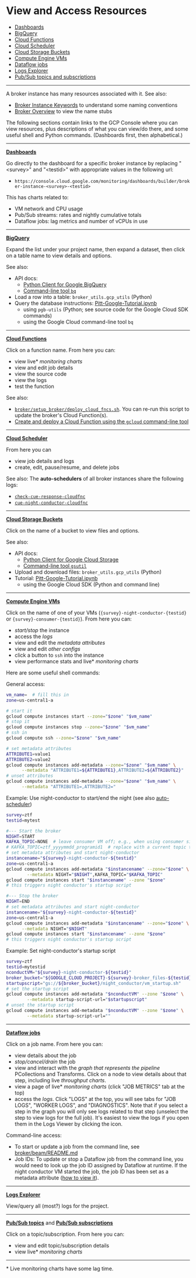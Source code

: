 # View and Access Resources

- [Dashboards](#dashboards)
- [BigQuery](#bq)
- [Cloud Functions](#cf)
- [Cloud Scheduler](#csched)
- [Cloud Storage Buckets](#cs)
- [Compute Engine VMs](#ce)
- [Dataflow jobs](#dataflow)
- [Logs Explorer](#le)
- [Pub/Sub topics and subscriptions](#ps)

---

A broker instance has many resources associated with it.
See also:
- [Broker Instance Keywords](broker-instance-keywords.md) to understand some naming conventions
- [Broker Overview](broker-overview.md) to view the name stubs

The following sections contain links to the GCP Console where you can view resources, plus descriptions of what you can view/do there, and some useful shell and Python commands.
(Dashboards first, then alphabetical.)

---

<a name="dashboards"></a>
[__Dashboards__](https://console.cloud.google.com/monitoring/dashboards)

Go directly to the dashboard for a specific broker instance by replacing "\<survey\>" and "\<testid\>" with appropriate values in the following url:
- `https://console.cloud.google.com/monitoring/dashboards/builder/broker-instance-<survey>-<testid>`

This has charts related to:
- VM network and CPU usage
- Pub/Sub streams: rates and nightly cumulative totals
- Dataflow jobs: lag metrics and number of vCPUs in use

---

<a name="bq"></a>
[__BigQuery__](https://console.cloud.google.com/bigquery?project=ardent-cycling-243415)

Expand the list under your project name, then expand a dataset, then click on a table name to view details and options.

See also:
- API docs:
    - [Python Client for Google BigQuery](https://googleapis.dev/python/bigquery/latest/index.html)
    - [Command-line tool `bq`](https://cloud.google.com/bigquery/docs/reference/bq-cli-reference)  
- Load a row into a table: `broker_utils.gcp_utils` (Python)
- Query the database instructions: [Pitt-Google-Tutorial.ipynb](../../../pgb_utils/tutorials/Pitt-Google-Tutorial.ipynb)
    - using `pgb-utils` (Python; see source code for the Google Cloud SDK commands)
    - using the Google Cloud command-line tool `bq`

---

<a name="cf"></a>
[__Cloud Functions__](https://console.cloud.google.com/functions/list?project=ardent-cycling-243415)

Click on a function name. From here you can:
- view live* _monitoring charts_
- view and edit job details
- view the source code
- view the logs
- test the function

See also:
- [`broker/setup_broker/deploy_cloud_fncs.sh`](../../../broker/setup_broker/deploy_cloud_fncs.sh). You can re-run this script to update the broker's Cloud Function(s).
- [Create and deploy a Cloud Function using the `gcloud` command-line tool](https://cloud.google.com/functions/docs/quickstart)

---

<a name="csched"></a>
[__Cloud Scheduler__](https://console.cloud.google.com/cloudscheduler?project=ardent-cycling-243415)

From here you can
- view job details and logs
- create, edit, pause/resume, and delete jobs

See also: The __auto-schedulers__ of all broker instances share the following logs:
- [`check-cue-response-cloudfnc`](https://cloudlogging.app.goo.gl/525hswivBiZfZQEUA)
- [`cue-night-conductor-cloudfnc`](https://cloudlogging.app.goo.gl/7Uz92PiZLFF5zfNd8)


---

<a name="cs"></a>
[__Cloud Storage Buckets__](https://console.cloud.google.com/storage/browser?project=ardent-cycling-243415)

Click on the name of a bucket to view files and options.

See also:
- API docs:
    - [Python Client for Google Cloud Storage](https://googleapis.dev/python/storage/latest/index.html)
    - [Command-line tool `gsutil`](https://cloud.google.com/storage/docs/quickstart-gsutil)  
- Upload and download files: `broker_utils.gcp_utils` (Python)
- Tutorial: [Pitt-Google-Tutorial.ipynb](../../../pgb_utils/tutorials/Pitt-Google-Tutorial.ipynb)
    - using the Google Cloud SDK (Python and command line)

---

<a name="ce"></a>
[__Compute Engine VMs__](https://console.cloud.google.com/compute/instances?project=ardent-cycling-243415&instancessize=50)

Click on the name of one of your VMs (`{survey}-night-conductor-{testid}` or `{survey}-consumer-{testid}`). From here you can:
- _start/stop_ the instance
- access the _logs_
- view and edit the _metadata attributes_
- view and edit _other configs_
- click a button to `ssh` into the instance
- view performance stats and live* _monitoring charts_

Here are some useful shell commands:

General access:
```bash
vm_name=  # fill this in
zone=us-central1-a

# start it
gcloud compute instances start --zone="$zone" "$vm_name"
# stop it
gcloud compute instances stop --zone="$zone" "$vm_name"
# ssh in
gcloud compute ssh --zone="$zone" "$vm_name"

# set metadata attributes
ATTRIBUTE1=value1
ATTRIBUTE2=value2
gcloud compute instances add-metadata --zone="$zone" "$vm_name" \
      --metadata "ATTRIBUTE1=${ATTRIBUTE1},ATTRIBUTE2=${ATTRIBUTE2}"
# unset attributes
gcloud compute instances add-metadata --zone="$zone" "$vm_name" \
      --metadata "ATTRIBUTE1=,ATTRIBUTE2="
```

<a name="#startendnight"></a>
Example: Use night-conductor to start/end the night (see also [auto-scheduler](auto-scheduler.md))
```bash
survey=ztf
testid=mytest

#--- Start the broker
NIGHT=START
KAFKA_TOPIC=NONE  # leave consumer VM off; e.g., when using consumer simulator
# KAFKA_TOPIC=ztf_yyyymmdd_programid1  # replace with a current topic to ingest
# set metadata attributes and start night-conductor
instancename="${survey}-night-conductor-${testid}"
zone=us-central1-a
gcloud compute instances add-metadata "$instancename" --zone="$zone" \
        --metadata NIGHT="$NIGHT",KAFKA_TOPIC="$KAFKA_TOPIC"
gcloud compute instances start "$instancename" --zone "$zone"
# this triggers night conductor's startup script

#--- Stop the broker
NIGHT=END
# set metadata attributes and start night-conductor
instancename="${survey}-night-conductor-${testid}"
zone=us-central1-a
gcloud compute instances add-metadata "$instancename" --zone="$zone" \
      --metadata NIGHT="$NIGHT"
gcloud compute instances start "$instancename" --zone "$zone"
# this triggers night conductor's startup script
```

Example: Set night-conductor's startup script
```bash
survey=ztf
testid=mytestid
nconductVM="${survey}-night-conductor-${testid}"
broker_bucket="${GOOGLE_CLOUD_PROJECT}-${survey}-broker_files-${testid}"
startupscript="gs://${broker_bucket}/night_conductor/vm_startup.sh"
# set the startup script
gcloud compute instances add-metadata "$nconductVM" --zone "$zone" \
        --metadata startup-script-url="$startupscript"
# unset the startup script
gcloud compute instances add-metadata "$nconductVM" --zone "$zone" \
        --metadata startup-script-url=""
```

---

<a name="dataflow"></a>
[__Dataflow jobs__](https://console.cloud.google.com/dataflow/jobs)

Click on a job name. From here you can:
- view details about the job
- _stop/cancel/drain_ the job
- view and interact with the _graph that represents the pipeline_ PCollections and Transforms. Click on a node to view details about that step, including live _throughput charts_.
- view a page of live* _monitoring charts_ (click "JOB METRICS" tab at the top)
- access the _logs_. Click "LOGS" at the top, you will see tabs for "JOB LOGS", "WORKER LOGS", and "DIAGNOSTICS". Note that if you select a step in the graph you will only see logs related to that step (unselect the step to view logs for the full job). It's easiest to view the logs if you open them in the Logs Viewer by clicking the icon.

Command-line access:
- To start or update a job from the command line, see [broker/beam/README.md](../../../broker/beam/README.md)
- Job IDs: To update or stop a Dataflow job from the command line, you would need to look up the job ID assigned by Dataflow at runtime. If the night conductor VM started the job, the job ID has been set as a metadata attribute ([how to view it](view-resources.md#ce)).

---

<a name="le"></a>
[__Logs Explorer__](https://console.cloud.google.com/logs)

View/query all (most?) logs for the project.

---

<a name="ps"></a>
[__Pub/Sub topics__](https://console.cloud.google.com/cloudpubsub/topic/list?project=ardent-cycling-243415) and [__Pub/Sub subscriptions__](https://console.cloud.google.com/cloudpubsub/subscription/list?project=ardent-cycling-243415)

Click on a topic/subscription. From here you can:
- view and edit topic/subscription details
- view live* _monitoring charts_

---

\* Live monitoring charts have some lag time.
